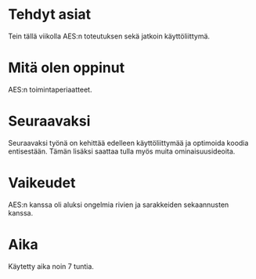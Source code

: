 # Tehdyt asiat
Tein tällä viikolla AES:n toteutuksen sekä jatkoin käyttöliittymä.

# Mitä olen oppinut
AES:n toimintaperiaatteet.

# Seuraavaksi
Seuraavaksi työnä on kehittää edelleen käyttöliittymää ja optimoida koodia entisestään. Tämän lisäksi saattaa tulla myös muita ominaisuusideoita.

# Vaikeudet
AES:n kanssa oli aluksi ongelmia rivien ja sarakkeiden sekaannusten kanssa.

# Aika
Käytetty aika noin 7 tuntia.
